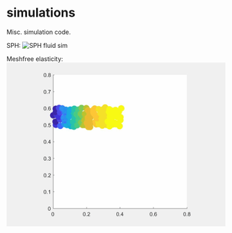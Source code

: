 # simulations
Misc. simulation code.

SPH:
![SPH fluid sim](https://github.com/darren-moore/simulations/raw/master/matlab/SPH/sphDemo.gif)

Meshfree elasticity:
![meshfree bar bending](https://github.com/darren-moore/simulations/raw/master/matlab/meshfreeElasticity/barBend.gif)
